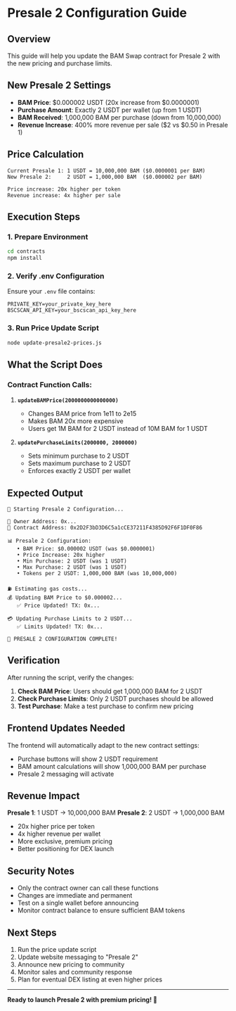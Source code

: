 # Presale 2 Configuration Guide

## Overview
This guide will help you update the BAM Swap contract for Presale 2 with the new pricing and purchase limits.

## New Presale 2 Settings
- **BAM Price**: $0.000002 USDT (20x increase from $0.0000001)
- **Purchase Amount**: Exactly 2 USDT per wallet (up from 1 USDT)
- **BAM Received**: 1,000,000 BAM per purchase (down from 10,000,000)
- **Revenue Increase**: 400% more revenue per sale ($2 vs $0.50 in Presale 1)

## Price Calculation
```
Current Presale 1: 1 USDT = 10,000,000 BAM ($0.0000001 per BAM)
New Presale 2:     2 USDT = 1,000,000 BAM  ($0.000002 per BAM)

Price increase: 20x higher per token
Revenue increase: 4x higher per sale
```

## Execution Steps

### 1. Prepare Environment
```bash
cd contracts
npm install
```

### 2. Verify .env Configuration
Ensure your `.env` file contains:
```env
PRIVATE_KEY=your_private_key_here
BSCSCAN_API_KEY=your_bscscan_api_key_here
```

### 3. Run Price Update Script
```bash
node update-presale2-prices.js
```

## What the Script Does

### Contract Function Calls:
1. **`updateBAMPrice(2000000000000000)`**
   - Changes BAM price from 1e11 to 2e15
   - Makes BAM 20x more expensive
   - Users get 1M BAM for 2 USDT instead of 10M BAM for 1 USDT

2. **`updatePurchaseLimits(2000000, 2000000)`**
   - Sets minimum purchase to 2 USDT
   - Sets maximum purchase to 2 USDT
   - Enforces exactly 2 USDT per wallet

## Expected Output
```
🚀 Starting Presale 2 Configuration...

📝 Owner Address: 0x...
📍 Contract Address: 0x2D2F3bD3D6C5a1cCE37211F4385D92F6F1DF0F86

📊 Presale 2 Configuration:
   • BAM Price: $0.000002 USDT (was $0.0000001)
   • Price Increase: 20x higher
   • Min Purchase: 2 USDT (was 1 USDT)
   • Max Purchase: 2 USDT (was 1 USDT)
   • Tokens per 2 USDT: 1,000,000 BAM (was 10,000,000)

⛽ Estimating gas costs...
💰 Updating BAM Price to $0.000002...
   ✅ Price Updated! TX: 0x...

💳 Updating Purchase Limits to 2 USDT...
   ✅ Limits Updated! TX: 0x...

🎉 PRESALE 2 CONFIGURATION COMPLETE!
```

## Verification

After running the script, verify the changes:

1. **Check BAM Price**: Users should get 1,000,000 BAM for 2 USDT
2. **Check Purchase Limits**: Only 2 USDT purchases should be allowed
3. **Test Purchase**: Make a test purchase to confirm new pricing

## Frontend Updates Needed

The frontend will automatically adapt to the new contract settings:
- Purchase buttons will show 2 USDT requirement
- BAM amount calculations will show 1,000,000 BAM per purchase
- Presale 2 messaging will activate

## Revenue Impact

**Presale 1**: 1 USDT → 10,000,000 BAM
**Presale 2**: 2 USDT → 1,000,000 BAM

- 20x higher price per token
- 4x higher revenue per wallet
- More exclusive, premium pricing
- Better positioning for DEX launch

## Security Notes

- Only the contract owner can call these functions
- Changes are immediate and permanent
- Test on a single wallet before announcing
- Monitor contract balance to ensure sufficient BAM tokens

## Next Steps

1. Run the price update script
2. Update website messaging to "Presale 2"
3. Announce new pricing to community
4. Monitor sales and community response
5. Plan for eventual DEX listing at even higher prices

---

**Ready to launch Presale 2 with premium pricing! 🚀**